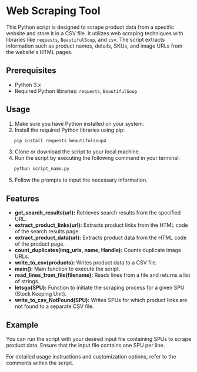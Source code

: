 # Web Scraping Tool

This Python script is designed to scrape product data from a specific website and store it in a CSV file. It utilizes web scraping techniques with libraries like `requests`, `BeautifulSoup`, and `csv`. The script extracts information such as product names, details, SKUs, and image URLs from the website's HTML pages.

## Prerequisites
- Python 3.x
- Required Python libraries: `requests`, `BeautifulSoup`

## Usage
1. Make sure you have Python installed on your system.
2. Install the required Python libraries using pip:
```markdown
   pip install requests beautifulsoup4
   ```
3. Clone or download the script to your local machine.
4. Run the script by executing the following command in your terminal:
```markdown
   python script_name.py
   ```
5. Follow the prompts to input the necessary information.

## Features
- **get_search_results(url):** Retrieves search results from the specified URL.
- **extract_product_links(url):** Extracts product links from the HTML code of the search results page.
- **extract_product_data(url):** Extracts product data from the HTML code of the product page.
- **count_duplicates(img_urls, name, Handle):** Counts duplicate image URLs.
- **write_to_csv(products):** Writes product data to a CSV file.
- **main():** Main function to execute the script.
- **read_lines_from_file(filename):** Reads lines from a file and returns a list of strings.
- **letsgo(SPU):** Function to initiate the scraping process for a given SPU (Stock Keeping Unit).
- **write_to_csv_NotFound(SPU):** Writes SPUs for which product links are not found to a separate CSV file.

## Example
You can run the script with your desired input file containing SPUs to scrape product data. Ensure that the input file contains one SPU per line.

For detailed usage instructions and customization options, refer to the comments within the script.
